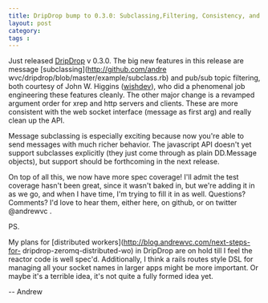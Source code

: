 ```yaml
---
title: DripDrop bump to 0.3.0: Subclassing,Filtering, Consistency, and Specs
layout: post
category: 
tags : 
---
```





Just released [DripDrop](http://github.com/andrewvc/dripdrop) v 0.3.0. The big
new features in this release are message [subclassing](http://github.com/andre
wvc/dripdrop/blob/master/example/subclass.rb) and pub/sub topic filtering,
both courtesy of John W. Higgins ([wishdev](http://github.com/wishdev)), who
did a phenomenal job engineering these features cleanly. The other major
change is a revamped argument order for xrep and http servers and clients.
These are more consistent with the web socket interface (message as first arg)
and really clean up the API.

Message subclassing is especially exciting because now you're able to send
messages with much richer behavior. The javascript API doesn't yet support
subclasses explicitly (they just come through as plain DD.Message objects),
but support should be forthcoming in the next release.

On top of all this, we now have more spec coverage! I'll admit the test
coverage hasn't been great, since it wasn't baked in, but we're adding it in
as we go, and when I have time, I'm trying to fill it in as well. Questions?
Comments? I'd love to hear them, either here, on github, or on twitter
@andrewvc .

PS.

My plans for [distributed workers](http://blog.andrewvc.com/next-steps-for-
dripdrop-zeromq-distributed-wo) in DripDrop are on hold till I feel the
reactor code is well spec'd. Additionally, I think a rails routes style DSL
for managing all your socket names in larger apps might be more important. Or
maybe it's a terrible idea, it's not quite a fully formed idea yet.

-- Andrew

